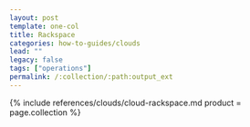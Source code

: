 ```yaml
---
layout: post
template: one-col
title: Rackspace
categories: how-to-guides/clouds
lead: ""
legacy: false
tags: ["operations"]
permalink: /:collection/:path:output_ext
---
```



{% include references/clouds/cloud-rackspace.md  product = page.collection %}
